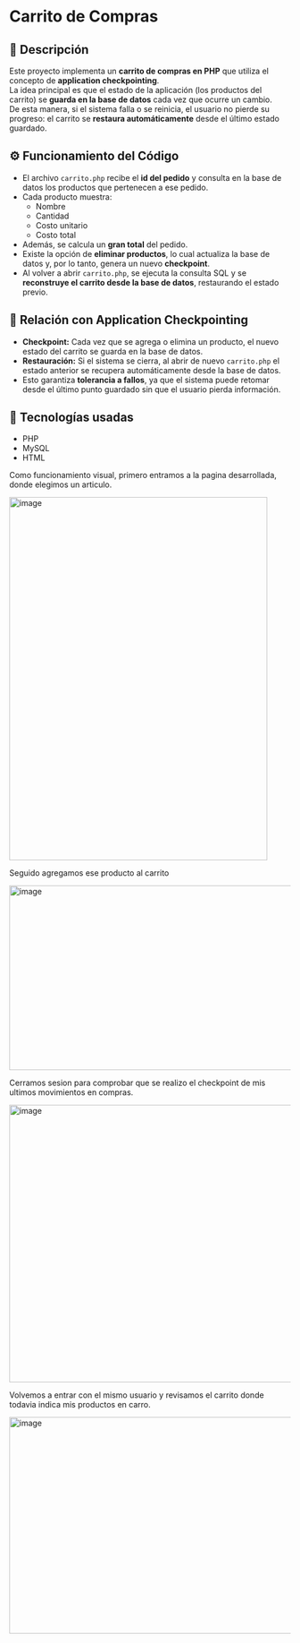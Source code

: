 # Carrito de Compras 

## 📌 Descripción
Este proyecto implementa un **carrito de compras en PHP** que utiliza el concepto de **application checkpointing**.  
La idea principal es que el estado de la aplicación (los productos del carrito) se **guarda en la base de datos** cada vez que ocurre un cambio.  
De esta manera, si el sistema falla o se reinicia, el usuario no pierde su progreso: el carrito se **restaura automáticamente** desde el último estado guardado.

## ⚙️ Funcionamiento del Código
- El archivo `carrito.php` recibe el **id del pedido** y consulta en la base de datos los productos que pertenecen a ese pedido.
- Cada producto muestra:
  - Nombre
  - Cantidad
  - Costo unitario
  - Costo total
- Además, se calcula un **gran total** del pedido.
- Existe la opción de **eliminar productos**, lo cual actualiza la base de datos y, por lo tanto, genera un nuevo **checkpoint**.
- Al volver a abrir `carrito.php`, se ejecuta la consulta SQL y se **reconstruye el carrito desde la base de datos**, restaurando el estado previo.

## 📖 Relación con Application Checkpointing
- **Checkpoint:** Cada vez que se agrega o elimina un producto, el nuevo estado del carrito se guarda en la base de datos.
- **Restauración:** Si el sistema se cierra, al abrir de nuevo `carrito.php` el estado anterior se recupera automáticamente desde la base de datos.
- Esto garantiza **tolerancia a fallos**, ya que el sistema puede retomar desde el último punto guardado sin que el usuario pierda información.

## 🚀 Tecnologías usadas
- PHP
- MySQL
- HTML

Como funcionamiento visual, primero entramos a la pagina desarrollada, donde elegimos un articulo.

<img width="462" height="649" alt="image" src="https://github.com/user-attachments/assets/0b5895a7-9a92-456b-b921-1684b4e5c2a1" />

Seguido agregamos ese producto al carrito

<img width="1735" height="330" alt="image" src="https://github.com/user-attachments/assets/94512765-1ff2-4305-bc88-27bc86fb8be1" />

Cerramos sesion para comprobar que se realizo el checkpoint de mis ultimos movimientos en compras.

<img width="684" height="496" alt="image" src="https://github.com/user-attachments/assets/fd784d18-ac95-4707-8804-080ca412b12f" />

Volvemos a entrar con el mismo usuario y revisamos el carrito donde todavia indica mis productos en carro.

<img width="1661" height="387" alt="image" src="https://github.com/user-attachments/assets/f60268de-98de-40d3-b536-9256dcb02bbc" />




